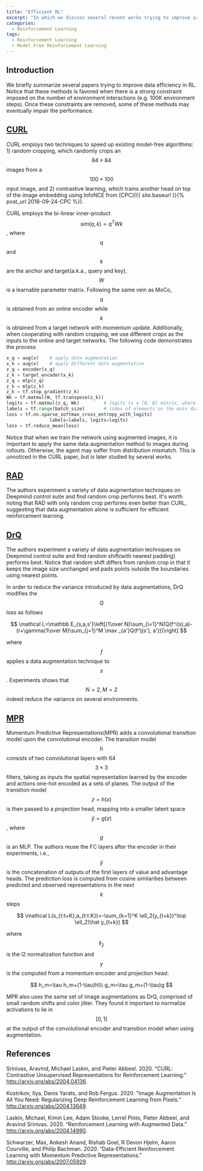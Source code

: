 ```yaml
---
title: "Efficient RL"
excerpt: "In which we discuss several recent works trying to improve sample efficiency of reinforcement learning algorithms."
categories:
  - Reinforcement Learning
tags:
  - Reinforcement Learning
  - Model-Free Reinforcement Learning
---
```


## Introduction

We briefly summarize several papers trying to improve data efficiency in RL. Notice that these methods is favored when there is a strong constraint imposed on the number of environment interactions (e.g. 100K environment steps). Once these constraints are removed, some of these methods may eventually impair the performance.

## [CURL](#ref1)

CURL employs two techniques to speed up existing model-free algorithms: 1) random cropping, which randomly crops an $$84\times 84$$ images from a $$100\times 100$$ input image, and 2) contrastive learning, which trains another head on top of the image embedding using InfoNCE from [CPC]({{ site.baseurl }}{% post_url 2018-09-24-CPC %}).

CURL employs the bi-linear inner-product $$sim(q,k)=q^TWk$$, where $$q$$ and $$k$$ are the anchor and target(a.k.a., query and key), $$W$$ is a learnable parameter matrix. Following the same vein as MoCo, $$q$$ is obtained from an online encoder while $$k$$ is obtained from a target network with momentum update. Additionally, when cooperating with random cropping, we use different crops as the inputs to the online and target networks. The following code demonstrates the process

```python
x_q = aug(x)	# apply data augmentation
x_k = aug(x)	# apply different data augmentation
z_q = encoder(x_q)
z_k = target_encoder(x_k)
z_q = mlp(z_q)
z_k = mlp(z_k)
z_k = tf.stop_gradient(z_k)
Wk = tf.matmul(W, tf.transpose(z_k))
logits = tf.matmul(z_q, Wk)			# logits is a [B, B] matrix, where positives are on the main diagonal
labels = tf.range(batch_size)		# index of elements on the main diagonal
loss = tf.nn.sparse_softmax_cross_entropy_with_logits(
                labels=labels, logits=logits)
loss = tf.reduce_mean(loss)
```

Notice that when we train the network using augmented images, it is important to apply the same data augmentation method to images during rollouts. Otherwise, the agent may suffer from distribution mismatch. This is unnoticed in the CURL paper, but is later studied by several works.

## [RAD](#ref2)

The authors experiment a variety of data augmentation techniques on Deepmind control suite and find random crop performs best. It's worth noting that RAD with only random crop performs even better than CURL, suggesting that data augmentation alone is sufficient for efficient reinforcement learning.

## [DrQ](#ref3)

The authors experiment a variety of data augmentation techniques on Deepmind control suite and find random shift(with nearest padding) performs best. Notice that random shift differs from random crop in that it keeps the image size unchanged and pads points outside the boundaries using nearest points.

In order to reduce the variance introduced by data augmentations, DrQ modifies the $$Q$$ loss as follows

$$
\mathcal L=\mathbb E_{s,a,s'}\left[{1\over N}\sum_{i=1}^N(Q(f^i(s),a)-(r+\gamma{1\over M}\sum_{j=1}^M \max _{a'}Q(f^j(s'), a')))\right]
$$

where $$f$$ applies a data augmentation technique to $$s$$. Experiments shows that $$N=2, M=2$$ indeed reduce the variance on several environments.

## [MPR](#ref4)

Momentum Predictive Representations(MPR) adds a convolutional transition model upon the convolutional encoder. The transition model $$h$$ consists of two convolutional layers with 64 $$3\times 3$$ filters, taking as inputs the spatial representation learned by the encoder and actions one-hot encoded as a sets of planes. The output of the transition model $$z=h(x)$$ is then passed to a projection head, mapping into a smaller latent space $$\hat y=g(z)$$, where $$g$$ is an MLP. The authors reuse the FC layers after the encoder in their experiments, i.e., $$\hat y$$ is the concatenation of outputs of the first layers of value and advantage heads. The prediction loss is computed from cosine similarities between predicted and observed representations in the next $$k$$ steps

$$
\mathcal L(s_{t:t+K},a_{t:t:K})=-\sum_{k=1}^K \ell_2(y_{t+k})^\top \ell_2(\hat y_{t+k})
$$

 where $$\ell_2$$ is the l2 normalization function and $$y$$ is the computed from a momentum encoder and projection head:

$$
h_m=\tau h_m+(1-\tau)h\\\
g_m=\tau g_m+(1-\tau)g
$$

MPR also uses the same set of image augmentations as DrQ, comprised of small random shifts and color jitter. They found it important to normalize activations to lie in $$[0,1]$$ at the output of the convolutional encoder and transition model when using augmentation.

## References

<a name='ref1'></a>Srinivas, Aravind, Michael Laskin, and Pieter Abbeel. 2020. “CURL: Contrastive Unsupervised Representations for Reinforcement Learning.” http://arxiv.org/abs/2004.04136.

<a name='ref2'></a>Kostrikov, Ilya, Denis Yarats, and Rob Fergus. 2020. “Image Augmentation Is All You Need: Regularizing Deep Reinforcement Learning from Pixels.” http://arxiv.org/abs/2004.13649.

<a name='ref3'></a>Laskin, Michael, Kimin Lee, Adam Stooke, Lerrel Pinto, Pieter Abbeel, and Aravind Srinivas. 2020. “Reinforcement Learning with Augmented Data.” http://arxiv.org/abs/2004.14990.

<a name='ref4'></a>Schwarzer, Max, Ankesh Anand, Rishab Goel, R Devon Hjelm, Aaron Courville, and Philip Bachman. 2020. “Data-Efficient Reinforcement Learning with Momentum Predictive Representations.” http://arxiv.org/abs/2007.05929.